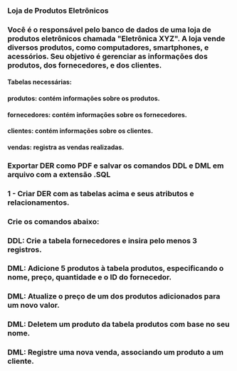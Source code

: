### Loja de Produtos Eletrônicos

### Você é o responsável pelo banco de dados de uma loja de produtos eletrônicos chamada "Eletrônica XYZ". A loja vende diversos produtos, como computadores, smartphones, e acessórios. Seu objetivo é gerenciar as informações dos produtos, dos fornecedores, e dos clientes.

#### Tabelas necessárias:

#### produtos: contém informações sobre os produtos.
#### fornecedores: contém informações sobre os fornecedores.
#### clientes: contém informações sobre os clientes.
#### vendas: registra as vendas realizadas.

### Exportar DER como PDF e salvar os comandos DDL e DML em arquivo com a extensão .SQL

### 1 - Criar DER com as tabelas acima e seus atributos e relacionamentos.

### Crie os comandos abaixo:

### DDL: Crie a tabela fornecedores e insira pelo menos 3 registros.

### DML: Adicione 5 produtos à tabela produtos, especificando o nome, preço, quantidade e o ID do fornecedor.

### DML: Atualize o preço de um dos produtos adicionados para um novo valor.

### DML: Deletem um produto da tabela produtos com base no seu nome.

### DML: Registre uma nova venda, associando um produto a um cliente.



